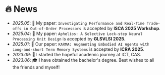 # 🔥 News
- *2025.05*: 🎉 My paper: `Investigating Performance and Real-Time Trade-offs in Out-of-Order Processors` is accepted by **ISCA 2025 Workshop**.
- *2025.04*: 🎉 My paper: `Aphelios: A Selective Lock-step Neural Processing Unit Design` is accepted by **GLSVLSI 2025**.
- *2025.01*: 🎉 Our paper: `KARMA: Augmenting Embodied AI Agents with Long-and-short Term Memory Systems` is accepted by **ICRA 2025**.
- *2023.09*: 👏 I started the hopeful academic journey at ICT, CAS.
- *2023.06*: 🎓 I have obtained the bachelor's degree. Best wishes to all the friends and myself!
